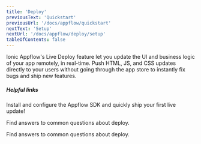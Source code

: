 ```yaml
---
title: 'Deploy'
previousText: 'Quickstart'
previousUrl: '/docs/appflow/quickstart'
nextText: 'Setup'
nextUrl: '/docs/appflow/deploy/setup'
tableOfContents: false
---
```


Ionic Appflow's Live Deploy feature let you update the UI and business logic of your app remotely, in real-time.
Push HTML, JS, and CSS updates directly to your users without going through the app store to instantly fix
bugs and ship new features.

##### Helpful links

<docs-cards>
  <docs-card header="Deploy a Live Update" href="/docs/appflow/quickstart/deploy" icon="/docs/v4/assets/icons/guide-quickstart-icon.png">
    <p>Install and configure the Appflow SDK and quickly ship your first live update!</p>
  </docs-card>

  <docs-card header="Deploy Builds FAQ" href="https://ionic.zendesk.com/hc/en-us/categories/360000410474-Deploy-Builds-Git-" icon="/docs/v4/assets/icons/guide-faq-icon.png">
    <p>Find answers to common questions about deploy.</p>
  </docs-card>

  <docs-card header="Deploy FAQ" href="https://ionic.zendesk.com/hc/en-us/categories/360000409113-Deploy" icon="/docs/v4/assets/icons/guide-faq-icon.png">
    <p>Find answers to common questions about deploy.</p>
  </docs-card>
</docs-cards>

